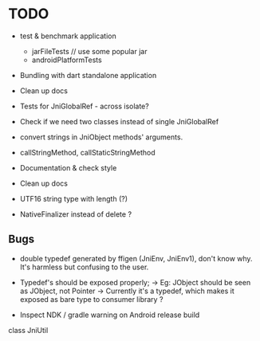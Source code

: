 # TODO

* test & benchmark application
	* jarFileTests // use some popular jar
	* androidPlatformTests

* Bundling with dart standalone application

* Clean up docs

* Tests for JniGlobalRef - across isolate?

* Check if we need two classes instead of single JniGlobalRef

* convert strings in JniObject methods' arguments.

* callStringMethod, callStaticStringMethod

* Documentation & check style

* Clean up docs

* UTF16 string type with length (?)

* NativeFinalizer instead of delete ?

## Bugs
* double typedef generated by ffigen (JniEnv, JniEnv1), don't know why. It's harmless but confusing to the user.

* Typedef's should be exposed properly;
	-> Eg: JObject should be seen as JObject, not Pointer<Void>
	-> Currently it's a typedef, which makes it exposed as bare type to consumer library ?

* Inspect NDK / gradle warning on Android release build

class JniUtil



